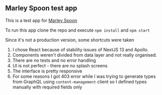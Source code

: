 ## Marley Spoon test app

This is a test app for [Marley Spoon](https://gist.github.com/tprzedmojski/53e3132570137aa9dbffc96e80055f40)

To run this app clone the repo and execute `npm install` and `npm start`

Since it's not a production version, some shortcuts were taken
1. I chose React because of stability issues of NextJS 13 and Apollo.
2. Components weren't divided from data layer and not really organised.
3. There are no tests and no error handling
4. UI is not perfect - there are no splash screens
5. The interface is pretty responsive
6. For some reasons I got 403 error while I was trying to generate types from GraphQL using `content-management` client so I defined types manually with required fields only
